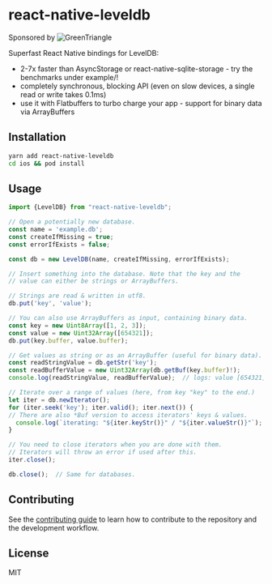 # react-native-leveldb
Sponsored by ![GreenTriangle](https://www.green-triangle.com/wp-content/uploads/2021/04/Logo-300x66.png)

Superfast React Native bindings for LevelDB:
* 2-7x faster than AsyncStorage or react-native-sqlite-storage - try the benchmarks under example/!
* completely synchronous, blocking API (even on slow devices, a single read or write takes 0.1ms)
* use it with Flatbuffers to turbo charge your app - support for binary data via ArrayBuffers

## Installation

```sh
yarn add react-native-leveldb
cd ios && pod install
```

## Usage

```ts
import {LevelDB} from "react-native-leveldb";

// Open a potentially new database.
const name = 'example.db';
const createIfMissing = true;
const errorIfExists = false;

const db = new LevelDB(name, createIfMissing, errorIfExists);

// Insert something into the database. Note that the key and the
// value can either be strings or ArrayBuffers. 

// Strings are read & written in utf8.
db.put('key', 'value');

// You can also use ArrayBuffers as input, containing binary data.
const key = new Uint8Array([1, 2, 3]);
const value = new Uint32Array([654321]);
db.put(key.buffer, value.buffer);

// Get values as string or as an ArrayBuffer (useful for binary data).
const readStringValue = db.getStr('key');
const readBufferValue = new Uint32Array(db.getBuf(key.buffer)!);
console.log(readStringValue, readBufferValue);  // logs: value [654321]

// Iterate over a range of values (here, from key "key" to the end.)
let iter = db.newIterator();
for (iter.seek('key'); iter.valid(); iter.next()) {
// There are also *Buf version to access iterators' keys & values.
  console.log(`iterating: "${iter.keyStr()}" / "${iter.valueStr()}"`);
}

// You need to close iterators when you are done with them. 
// Iterators will throw an error if used after this.
iter.close();

db.close();  // Same for databases.

```

## Contributing

See the [contributing guide](CONTRIBUTING.md) to learn how to contribute to the repository and the development workflow.

## License

MIT
